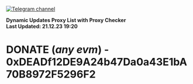 [![Telegram channel](https://img.shields.io/endpoint?url=https://runkit.io/damiankrawczyk/telegram-badge/branches/master?url=https://t.me/n4z4v0d)](https://t.me/n4z4v0d) 

**Dynamic Updates Proxy List with Proxy Checker**  
**Last Updated: 21.12.23 19:20**

# DONATE (_any evm_) - 0xDEADf12DE9A24b47Da0a43E1bA70B8972F5296F2
